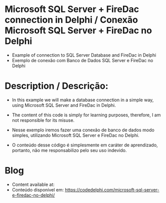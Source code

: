 # Microsoft SQL Server + FireDac connection in Delphi / Conexão Microsoft SQL Server + FireDac no Delphi
- Example of connection to SQL Server Database and FireDac in Delphi
- Exemplo de conexão com Banco de Dados SQL Server e FireDac no Delphi

# Description / Descrição:
- In this example we will make a database connection in a simple way, using Microsoft SQL Server and FireDac in Delphi.
- The content of this code is simply for learning purposes, therefore, I am not responsible for its misuse.

- Nesse exemplo iremos fazer uma conexão de banco de dados modo simples, utilizando Microsoft SQL Server e FireDac no Delphi.
- O conteúdo desse código é simplesmente em caráter de aprendizado, portanto, não me responsabilizo pelo seu uso indevido.

# Blog
- Content available at:
- Conteúdo disponível em:
  https://codedelphi.com/microsoft-sql-server-e-firedac-no-delphi/
